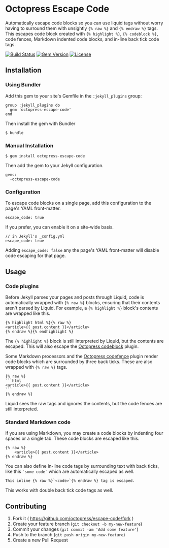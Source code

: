 <!---
escape_raw: true
--->
# Octopress Escape Code

Automatically escape code blocks so you can use liquid tags without worry having to surround them with unsightly 
`{% raw %}` and `{% endraw %}` tags. This escapes code block created with `{% highlight %}`, `{% codeblock %}`, code fences,
Markdown indented code blocks, and in-line back tick code tags.

[![Build Status](https://travis-ci.org/octopress/escape-code.svg)](https://travis-ci.org/octopress/escape-code)
[![Gem Version](http://img.shields.io/gem/v/octopress-escape-code.svg)](https://rubygems.org/gems/octopress-escape-code)
[![License](http://img.shields.io/:license-mit-blue.svg)](http://octopress.mit-license.org)


## Installation

### Using Bundler

Add this gem to your site's Gemfile in the `:jekyll_plugins` group:

    group :jekyll_plugins do
      gem 'octopress-escape-code'
    end

Then install the gem with Bundler

    $ bundle

### Manual Installation

    $ gem install octopress-escape-code

Then add the gem to your Jekyll configuration.

    gems:
      -octopress-escape-code

### Configuration

To escape code blocks on a single page, add this configuration to the page's YAML front-matter.

    escape_code: true

If you prefer, you can enable it on a site-wide basis.

    // in Jekyll's _config.yml
    escape_code: true

Adding `escape_code: false` any the page's YAML front-matter will disable code escaping for that page.

## Usage

### Code plugins

Before Jekyll parses your pages and posts through Liquid, code is automatically wrapped with `{% raw %}` blocks,
ensuring that their contents aren't parsed by Liquid. For example, a `{% highlight %}` block's contents are wrapped like this.

    {% highlight html %}{% raw %}
    <article>{{ post.content }}</article>
    {% endraw %}{% endhighlight %}

The `{% highlight %}` block is still interpreted by Liquid, but the contents are escaped. This will also escape the 
[Octopress codeblock](https://github.com/octopress/codeblock) plugin.

Some Markdown processors and the [Octopress codefence](https://github.com/octopress/codefence) plugin render code blocks which are
surrounded by three back ticks. These are also wrapped with `{% raw %}` tags.

    {% raw %}
    ```html
    <article>{{ post.content }}</article>
    ```
    {% endraw %}

Liquid sees the raw tags and ignores the contents, but the code fences are still interpreted.

### Standard Markdown code

If you are using Markdown, you may create a code blocks by indenting four spaces or a single tab. These code blocks are escaped like this.

```
{% raw %}
    <article>{{ post.content }}</article>
{% endraw %}
```

You can also define in-line code tags by surrounding text with back ticks, like this `` `some code` `` which are automatically escaped as
well.

    This inline {% raw %}`<code>`{% endraw %} tag is escaped.

This works with double back tick code tags as well.

## Contributing

1. Fork it ( https://github.com/octopress/escape-code/fork )
2. Create your feature branch (`git checkout -b my-new-feature`)
3. Commit your changes (`git commit -am 'Add some feature'`)
4. Push to the branch (`git push origin my-new-feature`)
5. Create a new Pull Request

